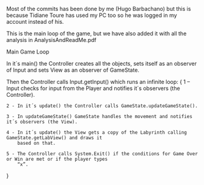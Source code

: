 Most of the commits has been done by me (Hugo Barbachano) but this is because Tidiane Toure has used my PC too so he was logged in my account instead of his.


This is the main loop of the game, but we have also added it with all the analysis in AnalysisAndReadMe.pdf

Main Game Loop

In it´s main() the Controller creates all the objects, sets itself as an observer of Input and sets View as an
observer of GameState.

Then the Controller calls Input.getInput() which runs an infinite loop:
{
    1 – Input checks for input from the Player and notifies it´s observers (the Controller).

    2 - In it´s update() the Controller calls GameState.updateGameState().

    3 - In updateGameState() GameState handles the movement and notifies it´s observers (the View).

    4 - In it´s update() the View gets a copy of the Labyrinth calling GameState.getLabView() and draws it
        based on that.

    5 - The Controller calls System.Exit() if the conditions for Game Over or Win are met or if the player types
        “x”.
}